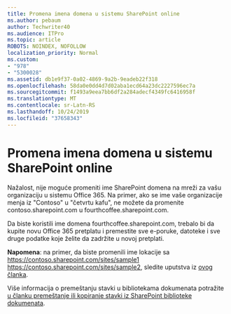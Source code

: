 ```yaml
---
title: Promena imena domena u sistemu SharePoint online
ms.author: pebaum
author: Techwriter40
ms.audience: ITPro
ms.topic: article
ROBOTS: NOINDEX, NOFOLLOW
localization_priority: Normal
ms.custom:
- "978"
- "5300028"
ms.assetid: db1e9f37-0a02-4869-9a2b-9eadeb22f318
ms.openlocfilehash: 58da0e0dd4d7d02aba1ecd64a23dc2227596ec7a
ms.sourcegitcommit: f1493a9eea7bb6df2a284adecf4349fc6416958f
ms.translationtype: MT
ms.contentlocale: sr-Latn-RS
ms.lasthandoff: 10/24/2019
ms.locfileid: "37658343"
---
```

# <a name="change-domain-name-in-sharepoint-online"></a>Promena imena domena u sistemu SharePoint online

Nažalost, nije moguće promeniti ime SharePoint domena na mreži za vašu organizaciju u sistemu Office 365. Na primer, ako se ime vaše organizacije menja iz "Contoso" u "četvrtu kafu", ne možete da promenite contoso.sharepoint.com u fourthcoffee.sharepoint.com.
  
Da biste koristili ime domena fourthcoffee.sharepoint.com, trebalo bi da kupite novu Office 365 pretplatu i premestite sve e-poruke, datoteke i sve druge podatke koje želite da zadržite u novoj pretplati.
  
 **Napomena**: na primer, da biste promenili ime lokacije sa https://contoso.sharepoint.com/sites/sample1 https://contoso.sharepoint.com/sites/sample2, sledite uputstva iz [ovog članka](https://docs.microsoft.com/sharepoint/change-site-address). 
  
Više informacija o premeštanju stavki u bibliotekama dokumenata potražite [u članku premeštanje ili kopiranje stavki iz SharePoint biblioteke dokumenata](https://go.microsoft.com/fwlink/?linkid=2025831).
  